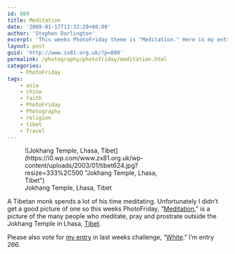 ```yaml
---
id: 889
title: Meditation
date: '2009-01-17T13:33:29+00:00'
author: 'Stephen Darlington'
excerpt: 'This weeks PhotoFriday theme is "Meditation." Here is my entry.'
layout: post
guid: 'http://www.zx81.org.uk/?p=889'
permalink: /photography/photofriday/meditation.html
categories:
    - PhotoFriday
tags:
    - asia
    - china
    - faith
    - PhotoFriday
    - Photography
    - religion
    - tibet
    - Travel
---
```


<figure aria-describedby="caption-attachment-1209" class="wp-caption aligncenter" id="attachment_1209" style="width: 333px">![Jokhang Temple, Lhasa, Tibet](https://i0.wp.com/www.zx81.org.uk/wp-content/uploads/2003/01/tibet624.jpg?resize=333%2C500 "Jokhang Temple, Lhasa, Tibet")<figcaption class="wp-caption-text" id="caption-attachment-1209">Jokhang Temple, Lhasa, Tibet</figcaption></figure>

A Tibetan monk spends a lot of his time meditating. Unfortunately I didn’t get a good picture of one so this weeks PhotoFriday, “[Meditation](http://www.photofriday.com/archives/challenge/000842.php),” is a picture of the many people who meditate, pray and prostrate outside the Jokhang Temple in Lhasa, [Tibet](http://www.zx81.org.uk/travel/tibet.html).

Please also vote for [my entry](http://www.zx81.org.uk/photography/photofriday/white.html) in last weeks challenge, “[White](http://www.photofriday.com/linkviewer.php?id=840).” I’m entry 266.